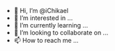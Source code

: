 - 👋 Hi, I’m @iChikael
- 👀 I’m interested in ...
- 🌱 I’m currently learning ...
- 💞️ I’m looking to collaborate on ...
- 📫 How to reach me ...

<!---
iChikael/iChikael is a ✨ special ✨ repository .
You can click the Preview link to take a look at your changes.
--->
